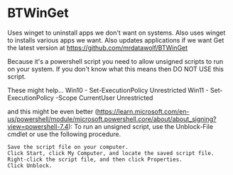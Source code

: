 # BTWinGet
Uses winget to uninstall apps we don't want on systems.
Also uses winget to installs various apps we want.
Also updates applications if we want
Get the latest version at https://github.com/mrdatawolf/BTWinGet

Because it's a powershell script you need to allow unsigned scripts to run on your system.  If you don't know what this means then DO NOT USE this script.

These might help...
Win10 - Set-ExecutionPolicy Unrestricted
Win11 - Set-ExecutionPolicy -Scope CurrentUser Unrestricted

and this might be even better (https://learn.microsoft.com/en-us/powershell/module/microsoft.powershell.core/about/about_signing?view=powershell-7.4):
To run an unsigned script, use the Unblock-File cmdlet or use the following procedure.

    Save the script file on your computer.
    Click Start, click My Computer, and locate the saved script file.
    Right-click the script file, and then click Properties.
    Click Unblock.
